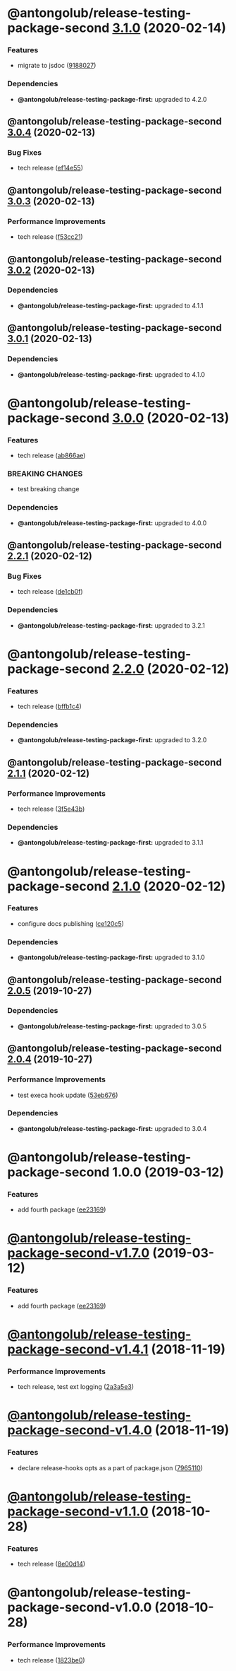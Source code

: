 # @antongolub/release-testing-package-second [3.1.0](https://github.com/antongolub/release-testing/compare/@antongolub/release-testing-package-second@3.0.4...@antongolub/release-testing-package-second@3.1.0) (2020-02-14)


### Features

* migrate to jsdoc ([9188027](https://github.com/antongolub/release-testing/commit/91880272109882956dedcd5f5fb430dc443a764b))





### Dependencies

* **@antongolub/release-testing-package-first:** upgraded to 4.2.0

## @antongolub/release-testing-package-second [3.0.4](https://github.com/antongolub/release-testing/compare/@antongolub/release-testing-package-second@3.0.3...@antongolub/release-testing-package-second@3.0.4) (2020-02-13)


### Bug Fixes

* tech release ([ef14e55](https://github.com/antongolub/release-testing/commit/ef14e55caaa1d0b158190c9876f9f1757e0b7a09))

## @antongolub/release-testing-package-second [3.0.3](https://github.com/antongolub/release-testing/compare/@antongolub/release-testing-package-second@3.0.2...@antongolub/release-testing-package-second@3.0.3) (2020-02-13)


### Performance Improvements

* tech release ([f53cc21](https://github.com/antongolub/release-testing/commit/f53cc213aa7590bf2fdb1e83cba1c10c92332fa8))

## @antongolub/release-testing-package-second [3.0.2](https://github.com/antongolub/release-testing/compare/@antongolub/release-testing-package-second@3.0.1...@antongolub/release-testing-package-second@3.0.2) (2020-02-13)





### Dependencies

* **@antongolub/release-testing-package-first:** upgraded to 4.1.1

## @antongolub/release-testing-package-second [3.0.1](https://github.com/antongolub/release-testing/compare/@antongolub/release-testing-package-second@3.0.0...@antongolub/release-testing-package-second@3.0.1) (2020-02-13)





### Dependencies

* **@antongolub/release-testing-package-first:** upgraded to 4.1.0

# @antongolub/release-testing-package-second [3.0.0](https://github.com/antongolub/release-testing/compare/@antongolub/release-testing-package-second@2.2.1...@antongolub/release-testing-package-second@3.0.0) (2020-02-13)


### Features

* tech release ([ab866ae](https://github.com/antongolub/release-testing/commit/ab866aea0e5fad02bb2a8d11f753821de13ee78f))


### BREAKING CHANGES

* test breaking change





### Dependencies

* **@antongolub/release-testing-package-first:** upgraded to 4.0.0

## @antongolub/release-testing-package-second [2.2.1](https://github.com/antongolub/release-testing/compare/@antongolub/release-testing-package-second@2.2.0...@antongolub/release-testing-package-second@2.2.1) (2020-02-12)


### Bug Fixes

* tech release ([de1cb0f](https://github.com/antongolub/release-testing/commit/de1cb0fd16e8aafa14876d8cff962291e7065797))





### Dependencies

* **@antongolub/release-testing-package-first:** upgraded to 3.2.1

# @antongolub/release-testing-package-second [2.2.0](https://github.com/antongolub/release-testing/compare/@antongolub/release-testing-package-second@2.1.1...@antongolub/release-testing-package-second@2.2.0) (2020-02-12)


### Features

* tech release ([bffb1c4](https://github.com/antongolub/release-testing/commit/bffb1c4e5358626ff0a70428c9e44aa881ba7496))





### Dependencies

* **@antongolub/release-testing-package-first:** upgraded to 3.2.0

## @antongolub/release-testing-package-second [2.1.1](https://github.com/antongolub/release-testing/compare/@antongolub/release-testing-package-second@2.1.0...@antongolub/release-testing-package-second@2.1.1) (2020-02-12)


### Performance Improvements

* tech release ([3f5e43b](https://github.com/antongolub/release-testing/commit/3f5e43b2059560c4b4e71dc17d4f755fffe3fd6f))





### Dependencies

* **@antongolub/release-testing-package-first:** upgraded to 3.1.1

# @antongolub/release-testing-package-second [2.1.0](https://github.com/antongolub/release-testing/compare/@antongolub/release-testing-package-second@2.0.5...@antongolub/release-testing-package-second@2.1.0) (2020-02-12)


### Features

* configure docs publishing ([ce120c5](https://github.com/antongolub/release-testing/commit/ce120c531a3132d95e603042e7218b96a1960159))





### Dependencies

* **@antongolub/release-testing-package-first:** upgraded to 3.1.0

## @antongolub/release-testing-package-second [2.0.5](https://github.com/antongolub/release-testing/compare/@antongolub/release-testing-package-second@2.0.4...@antongolub/release-testing-package-second@2.0.5) (2019-10-27)





### Dependencies

* **@antongolub/release-testing-package-first:** upgraded to 3.0.5

## @antongolub/release-testing-package-second [2.0.4](https://github.com/antongolub/release-testing/compare/@antongolub/release-testing-package-second@2.0.3...@antongolub/release-testing-package-second@2.0.4) (2019-10-27)


### Performance Improvements

* test execa hook update ([53eb676](https://github.com/antongolub/release-testing/commit/53eb6760a068816c77eb85c0f511c3d2e6c1fda3))





### Dependencies

* **@antongolub/release-testing-package-first:** upgraded to 3.0.4

# @antongolub/release-testing-package-second 1.0.0 (2019-03-12)


### Features

* add fourth package ([ee23169](https://github.com/antongolub/release-testing.git/commit/ee23169))

# [@antongolub/release-testing-package-second-v1.7.0](https://github.com/antongolub/release-testing/compare/v1.6.0...v1.7.0) (2019-03-12)


### Features

* add fourth package ([ee23169](https://github.com/antongolub/release-testing/commit/ee23169))

# [@antongolub/release-testing-package-second-v1.4.1](https://github.com/antongolub/release-testing/compare/v1.4.0...v1.4.1) (2018-11-19)


### Performance Improvements

* tech release, test ext logging ([2a3a5e3](https://github.com/antongolub/release-testing/commit/2a3a5e3))

# [@antongolub/release-testing-package-second-v1.4.0](https://github.com/antongolub/release-testing/compare/v1.3.0...v1.4.0) (2018-11-19)


### Features

* declare release-hooks opts as a part of package.json ([7965110](https://github.com/antongolub/release-testing/commit/7965110))

# [@antongolub/release-testing-package-second-v1.1.0](https://github.com/antongolub/release-testing/compare/v1.0.0...v1.1.0) (2018-10-28)


### Features

* tech release ([8e00d14](https://github.com/antongolub/release-testing/commit/8e00d14))

# @antongolub/release-testing-package-second-v1.0.0 (2018-10-28)


### Performance Improvements

* tech release ([1823be0](https://github.com/antongolub/release-testing/commit/1823be0))
